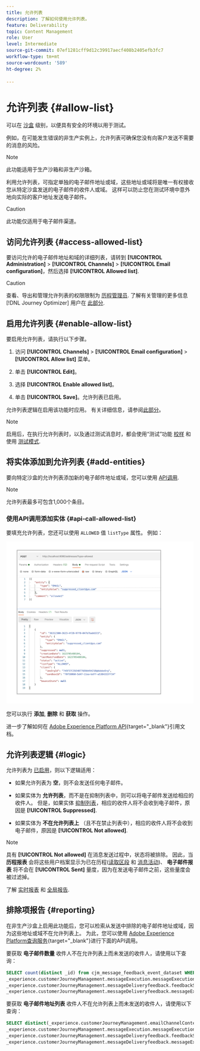 ```yaml
---
title: 允许列表
description: 了解如何使用允许列表。
feature: Deliverability
topic: Content Management
role: User
level: Intermediate
source-git-commit: 07ef1281cff9d12c39917aecf408b2405efb3fc7
workflow-type: tm+mt
source-wordcount: '589'
ht-degree: 2%

---
```


# 允许列表 {#allow-list}

可以在 [沙盒](../administration/sandboxes.md) 级别，以便具有安全的环境以用于测试。

例如，在可能发生错误的非生产实例上，允许列表可确保您没有向客户发送不需要的消息的风险。

>[!NOTE]
>
>此功能适用于生产沙箱和非生产沙箱。

利用允许列表，可指定单独的电子邮件地址或域，这些地址或域将是唯一有权接收您从特定沙盒发送的电子邮件的收件人或域。 这样可以防止您在测试环境中意外地向实际的客户地址发送电子邮件。

>[!CAUTION]
>
>此功能仅适用于电子邮件渠道。

## 访问允许列表 {#access-allowed-list}

要访问允许的电子邮件地址和域的详细列表，请转到 **[!UICONTROL Administration]** > **[!UICONTROL Channels]** > **[!UICONTROL Email configuration]**，然后选择 **[!UICONTROL Allowed list]**.

>[!CAUTION]
>
>查看、导出和管理允许列表的权限限制为 [历程管理员](../administration/ootb-product-profiles.md#journey-administrator). 了解有关管理的更多信息 [!DNL Journey Optimizer] 用户在 [此部分](../administration/permissions-overview.md).

## 启用允许列表 {#enable-allow-list}

要启用允许列表，请执行以下步骤。

1. 访问 **[!UICONTROL Channels]** > **[!UICONTROL Email configuration]** > **[!UICONTROL Allow list]** 菜单。

1. 单击 **[!UICONTROL Edit]**。

1. 选择 **[!UICONTROL Enable allowed list]**。

1. 单击 **[!UICONTROL Save]**。允许列表已启用。

允许列表逻辑在启用该功能时应用。 有关详细信息，请参阅[此部分](#logic)。

>[!NOTE]
>
>启用后，在执行允许列表时，以及通过测试消息时，都会使用“测试”功能 [校样](../design/preview.md#send-proofs) 和使用 [测试模式](../building-journeys/testing-the-journey.md).

## 将实体添加到允许列表 {#add-entities}

要向特定沙盒的允许列表添加新的电子邮件地址或域，您可以使用 [API调用](#api-call-allowed-list).

>[!NOTE]
>
>允许列表最多可包含1,000个条目。

### 使用API调用添加实体 {#api-call-allowed-list}

要填充允许列表，您还可以使用 `ALLOWED` 值 `listType` 属性。 例如：

![](assets/allow-list-api.png)

您可以执行 **添加**, **删除** 和 **获取** 操作。

进一步了解如何在 [Adobe Experience Platform API](https://experienceleague.adobe.com/docs/experience-platform/landing/platform-apis/api-guide.html){target=&quot;_blank&quot;}引用文档。

## 允许列表逻辑 {#logic}

允许列表为 [已启用](#enable-allow-list)，则以下逻辑适用：

* 如果允许列表为 **空**，则不会发送任何电子邮件。

* 如果实体为 **允许列表**，而不是在抑制列表中，则可以将电子邮件发送给相应的收件人。 但是，如果实体 [抑制列表](../reports/suppression-list.md)，相应的收件人将不会收到电子邮件，原因是 **[!UICONTROL Suppressed]**.

* 如果实体为 **不在允许列表上** （且不在禁止列表中），相应的收件人将不会收到电子邮件，原因是 **[!UICONTROL Not allowed]**.

>[!NOTE]
>
>具有 **[!UICONTROL Not allowed]** 在消息发送过程中，状态将被排除。 因此，当 **历程报表** 会将这些用户档案显示为已在历程([读取区段](../building-journeys/read-segment.md) 和 [消息活动](../building-journeys/journeys-message.md))、 **电子邮件报表** 将不会在 **[!UICONTROL Sent]** 量度，因为在发送电子邮件之前，这些量度会被过滤掉。
>
>了解 [实时报表](../reports/live-report.md) 和 [全局报告](../reports/global-report.md).

## 排除项报告 {#reporting}

在非生产沙盒上启用此功能后，您可以检索从发送中排除的电子邮件地址或域，因为这些地址或域不在允许列表上。 为此，您可以使用 [Adobe Experience Platform查询服务](https://experienceleague.adobe.com/docs/experience-platform/query/api/getting-started.html){target=&quot;_blank&quot;}进行下面的API调用。

要获取 **电子邮件数量** 收件人不在允许列表上而未发送的收件人，请使用以下查询：

```sql
SELECT count(distinct _id) from cjm_message_feedback_event_dataset WHERE
_experience.customerJourneyManagement.messageExecution.messageExecutionID = '<MESSAGE_EXECUTION_ID>' AND
_experience.customerJourneyManagement.messageDeliveryfeedback.feedbackStatus = 'exclude' AND
_experience.customerJourneyManagement.messageDeliveryfeedback.messageExclusion.reason = 'EmailNotAllowed'
```

要获取 **电子邮件地址列表** 收件人不在允许列表上而未发送的收件人，请使用以下查询：

```sql
SELECT distinct(_experience.customerJourneyManagement.emailChannelContext.address) from cjm_message_feedback_event_dataset WHERE
_experience.customerJourneyManagement.messageExecution.messageExecutionID IS NOT NULL AND
_experience.customerJourneyManagement.messageDeliveryfeedback.feedbackStatus = 'exclude' AND
_experience.customerJourneyManagement.messageDeliveryfeedback.messageExclusion.reason = 'EmailNotAllowed'
```
